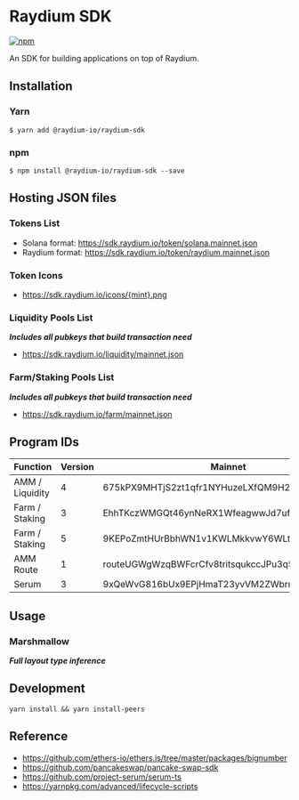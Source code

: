 # Raydium SDK

[npm-image]: https://img.shields.io/npm/v/@raydium-io/raydium-sdk.svg?style=flat
[npm-url]: https://www.npmjs.com/package/@raydium-io/raydium-sdk

[![npm][npm-image]][npm-url]

An SDK for building applications on top of Raydium.

## Installation

### Yarn

```
$ yarn add @raydium-io/raydium-sdk
```

### npm

```
$ npm install @raydium-io/raydium-sdk --save
```

## Hosting JSON files

### Tokens List

- Solana format: https://sdk.raydium.io/token/solana.mainnet.json
- Raydium format: https://sdk.raydium.io/token/raydium.mainnet.json

### Token Icons

- https://sdk.raydium.io/icons/{mint}.png

### Liquidity Pools List

**_Includes all pubkeys that build transaction need_**

- https://sdk.raydium.io/liquidity/mainnet.json

### Farm/Staking Pools List

**_Includes all pubkeys that build transaction need_**

- https://sdk.raydium.io/farm/mainnet.json

## Program IDs

| Function        | Version | Mainnet                                      |
| --------------- | ------- | -------------------------------------------- |
| AMM / Liquidity | 4       | 675kPX9MHTjS2zt1qfr1NYHuzeLXfQM9H24wFSUt1Mp8 |
| Farm / Staking  | 3       | EhhTKczWMGQt46ynNeRX1WfeagwwJd7ufHvCDjRxjo5Q |
| Farm / Staking  | 5       | 9KEPoZmtHUrBbhWN1v1KWLMkkvwY6WLtAVUCPRtRjP4z |
| AMM Route       | 1       | routeUGWgWzqBWFcrCfv8tritsqukccJPu3q5GPP3xS  |
| Serum           | 3       | 9xQeWvG816bUx9EPjHmaT23yvVM2ZWbrrpZb9PusVFin |

## Usage

### Marshmallow

**_Full layout type inference_**

## Development

```
yarn install && yarn install-peers
```

## Reference

- https://github.com/ethers-io/ethers.js/tree/master/packages/bignumber
- https://github.com/pancakeswap/pancake-swap-sdk
- https://github.com/project-serum/serum-ts
- https://yarnpkg.com/advanced/lifecycle-scripts
